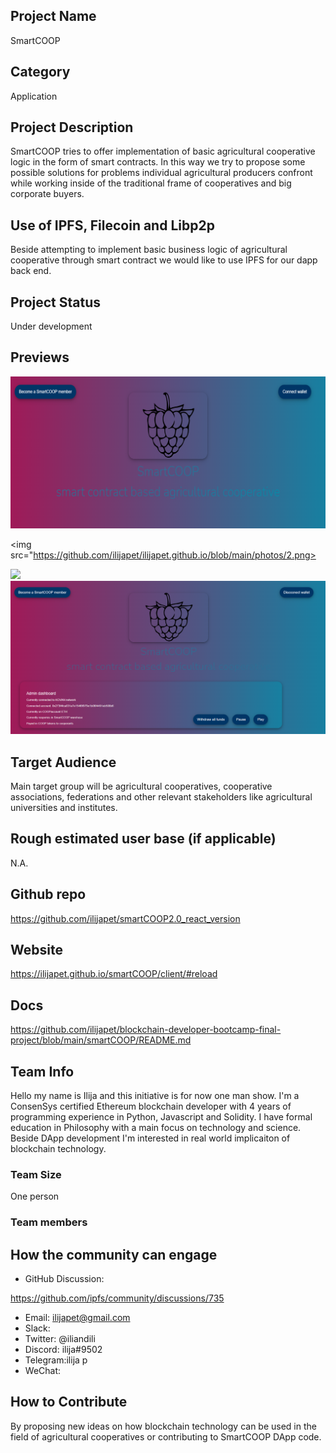 ## Project Name

SmartCOOP

## Category

Application

## Project Description

SmartCOOP tries to offer implementation of basic agricultural cooperative logic in the form of smart contracts. In this way we try to propose some possible solutions for problems individual agricultural producers confront while working inside of the traditional frame of cooperatives and big corporate buyers.

## Use of IPFS, Filecoin and Libp2p

Beside attempting to implement basic business logic of agricultural cooperative through smart contract we would like to use IPFS for our dapp back end.

## Project Status

Under development

## Previews

<img src="https://github.com/ilijapet/ilijapet.github.io/blob/main/photos/1.png">

<img src="https://github.com/ilijapet/ilijapet.github.io/blob/main/photos/2.png>

<img src="https://github.com/ilijapet/ilijapet.github.io/blob/main/photos/3.png">

<img src="https://github.com/ilijapet/ilijapet.github.io/blob/main/photos/4.png">

## Target Audience

Main target group will be agricultural cooperatives, cooperative associations, federations and other relevant stakeholders like agricultural universities and institutes.

## Rough estimated user base (if applicable)

N.A.

## Github repo

https://github.com/ilijapet/smartCOOP2.0_react_version

## Website

https://ilijapet.github.io/smartCOOP/client/#reload

## Docs

https://github.com/ilijapet/blockchain-developer-bootcamp-final-project/blob/main/smartCOOP/README.md

## Team Info

Hello my name is Ilija and this initiative is for now one man show. I'm a ConsenSys certified Ethereum blockchain developer with 4 years of programming experience in Python, Javascript and Solidity. I have formal education in Philosophy with a main focus on technology and science. Beside DApp development I'm interested in real world implicaiton of blockchain technology.

### Team Size

One person

### Team members

## How the community can engage

- GitHub Discussion:

https://github.com/ipfs/community/discussions/735

- Email: ilijapet@gmail.com
- Slack:
- Twitter: @iliandili
- Discord: ilija#9502
- Telegram:ilija p
- WeChat:

## How to Contribute

By proposing new ideas on how blockchain technology can be used in the field of agricultural cooperatives or contributing to SmartCOOP DApp code.
